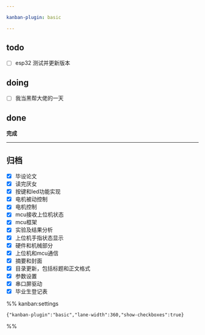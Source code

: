 ```yaml
---

kanban-plugin: basic

---
```


## todo

- [ ] esp32 测试并更新版本


## doing

- [ ] 我当黑帮大佬的一天


## done

**完成**


***

## 归档

- [x] 毕设论文
- [x] 读完厌女
- [x] 按键和led功能实现
- [x] 电机被动控制
- [x] 电机控制
- [x] mcu接收上位机状态
- [x] mcu框架
- [x] 实验及结果分析
- [x] 上位机手指状态显示
- [x] 硬件和机械部分
- [x] 上位机和mcu通信
- [x] 摘要和封面
- [x] 目录更新，包括标题和正文格式
- [x] 参数设置
- [x] 串口屏驱动
- [x] 毕业生登记表

%% kanban:settings
```
{"kanban-plugin":"basic","lane-width":360,"show-checkboxes":true}
```
%%